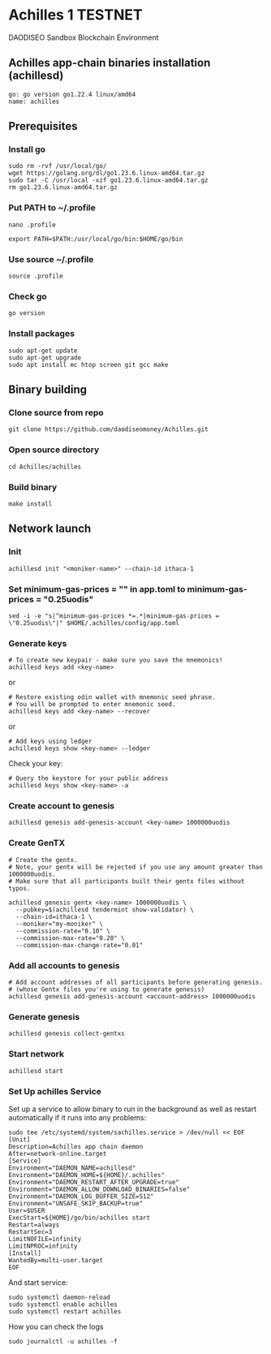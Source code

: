# Achilles 1 TESTNET

DAODISEO Sandbox Blockchain Environment

## Achilles app-chain binaries installation (achillesd)

```
go: go version go1.22.4 linux/amd64
name: achilles
```

## Prerequisites

### Install go

```
sudo rm -rvf /usr/local/go/
wget https://golang.org/dl/go1.23.6.linux-amd64.tar.gz
sudo tar -C /usr/local -xzf go1.23.6.linux-amd64.tar.gz
rm go1.23.6.linux-amd64.tar.gz
```

### Put PATH to ~/.profile

```
nano .profile
```

```
export PATH=$PATH:/usr/local/go/bin:$HOME/go/bin
```

### Use source ~/.profile

```
source .profile
```

### Check go

```
go version
```

### Install packages

```
sudo apt-get update
sudo apt-get upgrade
sudo apt install mc htop screen git gcc make
```

## Binary building

### Clone source from repo

```
git clone https://github.com/daodiseomoney/Achilles.git
```

### Open source directory

```
cd Achilles/achilles
```

### Build binary

```
make install
```

## Network launch

### Init

```bash:
achillesd init "<moniker-name>" --chain-id ithaca-1
```

### Set minimum-gas-prices = "" in app.toml to minimum-gas-prices = "0.25uodis"

```
sed -i -e "s|^minimum-gas-prices *=.*|minimum-gas-prices = \"0.25uodis\"|" $HOME/.achilles/config/app.toml
```

### Generate keys

```bash:
# To create new keypair - make sure you save the mnemonics!
achillesd keys add <key-name>
```

or

```
# Restore existing odin wallet with mnemonic seed phrase.
# You will be prompted to enter mnemonic seed.
achillesd keys add <key-name> --recover
```

or

```
# Add keys using ledger
achillesd keys show <key-name> --ledger
```

Check your key:

```
# Query the keystore for your public address
achillesd keys show <key-name> -a
```

### Create account to genesis

```
achillesd genesis add-genesis-account <key-name> 1000000uodis
```

### Create GenTX

```
# Create the gentx.
# Note, your gentx will be rejected if you use any amount greater than 1000000uodis.
# Make sure that all participants built their gentx files without typos.

achillesd genesis gentx <key-name> 1000000uodis \
  --pubkey=$(achillesd tendermint show-validator) \
  --chain-id=ithaca-1 \
  --moniker="my-moniker" \
  --commission-rate="0.10" \
  --commission-max-rate="0.20" \
  --commission-max-change-rate="0.01"
```

### Add all accounts to genesis

```
# Add account addresses of all participants before generating genesis.
# (whose Gentx files you're using to generate genesis)
achillesd genesis add-genesis-account <account-address> 1000000uodis
```

### Generate genesis

```
achillesd genesis collect-gentxs
```

### Start network

```
achillesd start
```

### ****Set Up achilles Service****

Set up a service to allow binary to run in the background as well as restart automatically if it runs into any problems:
```
sudo tee /etc/systemd/system/sachilles.service > /dev/null << EOF
[Unit]
Description=Achilles app chain daemon
After=network-online.target
[Service]
Environment="DAEMON_NAME=achillesd"
Environment="DAEMON_HOME=${HOME}/.achilles"
Environment="DAEMON_RESTART_AFTER_UPGRADE=true"
Environment="DAEMON_ALLOW_DOWNLOAD_BINARIES=false"
Environment="DAEMON_LOG_BUFFER_SIZE=512"
Environment="UNSAFE_SKIP_BACKUP=true"
User=$USER
ExecStart=${HOME}/go/bin/achilles start
Restart=always
RestartSec=3
LimitNOFILE=infinity
LimitNPROC=infinity
[Install]
WantedBy=multi-user.target
EOF
```

And start service:
```
sudo systemctl daemon-reload
sudo systemctl enable achilles 
sudo systemctl restart achilles
```

How you can check the logs
```
sudo journalctl -u achilles -f
```

